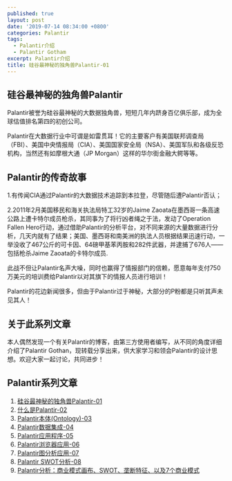 ```yaml
---
published: true
layout: post
date: '2019-07-14 08:34:00 +0800'
categories: Palantir
tags:
  - Palantir介绍
  - Palantir Gotham
excerpt: Palantir介绍
title: 硅谷最神秘的独角兽Palantir-01
---
```

## 硅谷最神秘的独角兽Palantir

Palantir被誉为硅谷最神秘的大数据独角兽，短短几年内跻身百亿俱乐部，成为全球估值排名第四的初创公司。

Palantir在大数据行业中可谓是如雷贯耳！它的主要客户有美国联邦调查局（FBI）、美国中央情报局（CIA）、美国国家安全局（NSA）、美国军队和各级反恐机构，当然还有如摩根大通（JP Morgan）这样的华尔街金融大鳄等等。

## Palantir的传奇故事

1.有传闻CIA通过Palantir的大数据技术追踪到本拉登，尽管随后遭Palantir否认；

2.2011年2月美国移民和海关执法局特工32岁的Jaime Zaoata在墨西哥一条高速公路上遭卡特尔成员枪杀，其同事为了将行凶者绳之于法，发动了Operation Fallen Hero行动，通过借助Palantir的分析平台，对不同来源的大量数据进行分析，几天内就有了结果；美国、墨西哥和南美洲的执法人员根据结果迅速行动，一举没收了467公斤的可卡因、64磅甲基苯丙胺和282件武器，并逮捕了676人——包括枪杀Jaime Zaoata的卡特尔成员.

此战不但让Palantir名声大噪，同时也赢得了情报部门的信赖，愿意每年支付750万美元的培训费给Palantir以对其旗下的情报人员进行培训！

Palantir的花边新闻很多，但由于Palantir过于神秘，大部分的P粉都是只听其声未见其人！

## 关于此系列文章

本人偶然发现一个有关Palantir的博客，由第三方使用者编写，从不同的角度详细介绍了Palantir Gothan，现转载分享出来，供大家学习和领会Palantir的设计思想。欢迎大家一起讨论，共同进步！

## Palantir系列文章

1. [硅谷最神秘的独角兽Palantir-01](https://www.bobinsun.cn/palantir/2019/07/14/palantir-01/)
2. [什么是Palantir-02](https://www.bobinsun.cn/palantir/2019/07/14/Palantir-02/)
3. [Palantir本体(Ontology)-03](https://www.bobinsun.cn/palantir/2019/07/14/Palantir-03/)
4. [Palantir数据集成-04](https://www.bobinsun.cn/palantir/2019/07/14/palantir-04/)
5. [Palantir应用程序-05](https://www.bobinsun.cn/palantir/2019/07/14/palantir-05/)
6. [Palantir浏览器应用-06](https://www.bobinsun.cn/palantir/2019/07/14/Palantir-06/)
7. [Palantir图分析应用-07](https://www.bobinsun.cn/palantir/2019/07/14/Palantir-07/)
8. [Palantir SWOT分析-08](https://www.bobinsun.cn/palantir/2019/07/22/Palantir-08/)
9. [Palantir分析：商业模式画布、SWOT、垄断特征、以及7个商业模式](https://www.bobinsun.cn/palantir/2019/07/26/Palantir-Analysis-09/)
